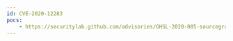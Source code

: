 ```yaml
---
id: CVE-2020-12283
pocs:
    - https://securitylab.github.com/advisories/GHSL-2020-085-sourcegraph
---
```

